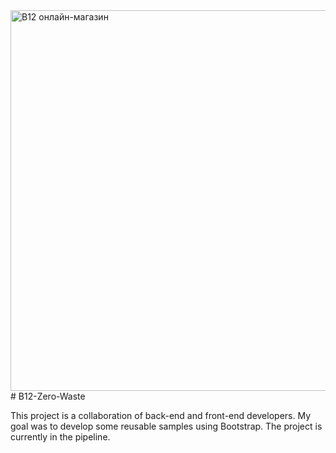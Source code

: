 <img width="609" alt="B12 онлайн-магазин" src="https://user-images.githubusercontent.com/88159970/152132718-bb68b37c-7876-4f66-90a7-b860a5bb9d7c.png">
# B12-Zero-Waste

This project is a collaboration of back-end and front-end developers. My goal was to develop some reusable samples using Bootstrap. The project is currently in the pipeline.
